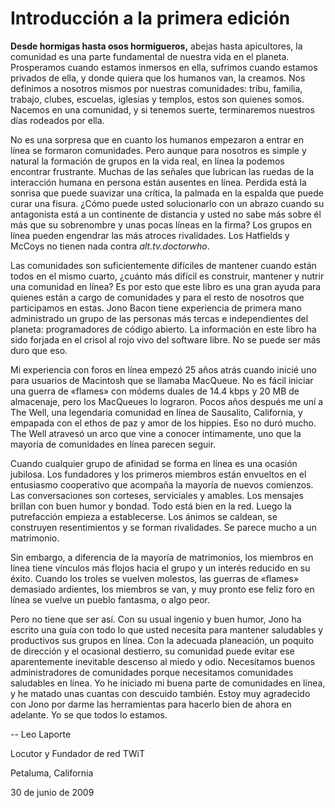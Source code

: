 # Introducción a la primera edición

**Desde hormigas hasta osos hormigueros,** abejas hasta apicultores, la comunidad es una parte fundamental de nuestra vida en el planeta. Prosperamos cuando estamos inmersos en ella, sufrimos cuando estamos privados de ella, y donde quiera que los humanos van, la creamos. Nos definimos a nosotros mismos por nuestras comunidades: tribu, familia, trabajo, clubes, escuelas, iglesias y templos, estos son quienes somos. Nacemos en una comunidad, y si tenemos suerte, terminaremos nuestros días rodeados por ella.

No es una sorpresa que en cuanto los humanos empezaron a entrar en línea se formaron comunidades. Pero aunque para nosotros es simple y natural la formación de grupos en la vida real, en línea la podemos encontrar frustrante. Muchas de las señales que lubrican las ruedas de la interacción humana en persona están ausentes en línea. Perdida está la sonrisa que puede suavizar una crítica, la palmada en la espalda que puede curar una fisura. ¿Cómo puede usted solucionarlo con un abrazo cuando su antagonista está a un continente de distancia y usted no sabe más sobre él más que su sobrenombre y unas pocas líneas en la firma? Los grupos en línea pueden engendrar las más atroces rivalidades. Los Hatfields y McCoys no tienen nada contra *alt.tv.doctorwho*.

Las comunidades son suficientemente difíciles de mantener cuando están todos en el mismo cuarto, ¿cuánto más difícil es construir, mantener y nutrir una comunidad en línea? Es por esto que este libro es una gran ayuda para quienes están a cargo de comunidades y para el resto de nosotros que participamos en estas. Jono Bacon tiene experiencia de primera mano administrado un grupo de las personas más tercas e independientes del planeta: programadores de código abierto. La información en este libro ha sido forjada en el crisol al rojo vivo del software libre. No se puede ser más duro que eso.

Mi experiencia con foros en línea empezó 25 años atrás cuando inicié uno para usuarios de Macintosh que se llamaba MacQueue. No es fácil iniciar una guerra de «flames» con módems duales de 14.4 kbps y 20 MB de almacenaje, pero los MacQueues lo lograron. Pocos años después me uní a The Well, una legendaria comunidad en línea de Sausalito, California, y empapada con el ethos de paz y amor de los hippies. Eso no duró mucho. The Well atravesó un arco que vine a conocer íntimamente, uno que la mayoría de comunidades en línea parecen seguir.

Cuando cualquier grupo de afinidad se forma en línea es una ocasión jubilosa. Los fundadores y los primeros miembros están envueltos en el entusiasmo cooperativo que acompaña la mayoría de nuevos comienzos. Las conversaciones son corteses, serviciales y amables. Los mensajes brillan con buen humor y bondad. Todo está bien en la red. Luego la putrefacción empieza a establecerse. Los ánimos se caldean, se construyen resentimientos y se forman rivalidades. Se parece mucho a un matrimonio.

Sin embargo, a diferencia de la mayoría de matrimonios, los miembros en línea tiene vínculos más flojos hacia el grupo y un interés reducido en su éxito. Cuando los troles se vuelven molestos, las guerras de «flames» demasiado ardientes, los miembros se van, y muy pronto ese feliz foro en línea se vuelve un pueblo fantasma, o algo peor.

Pero no tiene que ser así. Con su usual ingenio y buen humor, Jono ha escrito una guía con todo lo que usted necesita para mantener saludables y productivos sus grupos en línea. Con la adecuada planeación, un poquito de dirección y el ocasional destierro, su comunidad puede evitar ese aparentemente inevitable descenso al miedo y odio. Necesitamos buenos administradores de comunidades porque necesitamos comunidades saludables en línea. Yo he iniciado mi buena parte de comunidades en línea, y he matado unas cuantas con descuido también. Estoy muy agradecido con Jono por darme las herramientas para hacerlo bien de ahora en adelante. Yo se que todos lo estamos.

-- Leo Laporte

Locutor y Fundador de red TWiT

Petaluma, California

30 de junio de 2009
